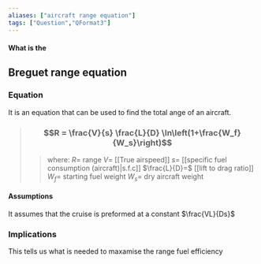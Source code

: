 ```yaml
---
aliases: ["aircraft range equation"]
tags: ["Question","QFormat3"]
---
```


#### What is the
## Breguet range equation
### Equation
It is an equation that can be used to find the total ange of an aircraft.

> ### $$R = \frac{V}{s} \frac{L}{D} \ln\left(1+\frac{W_f}{W_s}\right)$$ 
>> where:
>> $R=$ range
>> $V=$ [[True airspeed]]
>> $s=$ [[specific fuel consumption (aircraft)|s.f.c]]
>> $\frac{L}{D}=$ [[lift to drag ratio]]
>> $W_f=$ starting fuel weight
>> $W_s=$ dry aircraft weight

#### Assumptions
It assumes that the cruise is preformed at a constant $\frac{VL}{Ds}$

### Implications
This tells us what is needed to maxamise the range fuel efficiency